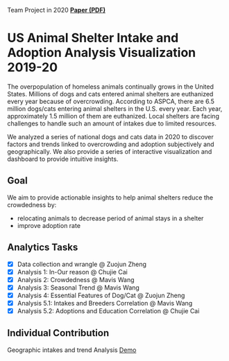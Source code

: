 Team Project in 2020 <b>[Paper (PDF)](https://drive.google.com/file/d/1mnebujA4YHY3htwwERdeolPkLV9JMvY3/)</b>

# US Animal Shelter Intake and Adoption Analysis Visualization 2019-20 
The overpopulation of homeless animals continually grows in the United States. Millions of dogs and cats entered animal shelters are euthanized every year because of overcrowding. According to ASPCA, there are 6.5 million dogs/cats entering animal shelters in the U.S. every year. Each year, approximately 1.5 million of them are euthanized. Local shelters are facing challenges to handle such an amount of intakes due to limited resources. 

We analyzed a series of national dogs and cats data in 2020 to discover factors and trends linked to overcrowding and adoption subjectively and geographically. We also provide a series of interactive visualization and dashboard to provide intuitive insights.

## Goal
We aim to provide actionable insights to help animal shelters reduce the crowdedness by:
- relocating animals to decrease period of animal stays in a shelter
- improve adoption rate

## Analytics Tasks
- [x] Data collection and wrangle @ Zuojun Zheng
- [x] Analysis 1: In-Our reason @ Chujie Cai
- [x] Analysis 2: Crowdedness @ Mavis Wang
- [x] Analysis 3: Seasonal Trend @ Mavis Wang
- [x] Analysis 4: Essential Features of Dog/Cat @ Zuojun Zheng
- [x] Analysis 5.1: Intakes and Breeders Correlation @ Mavis Wang
- [x] Analysis 5.2: Adoptions and Education Correlation @ Chujie Cai

## Individual Contribution
Geographic intakes and trend Analysis [Demo](https://public.tableau.com/views/2020USShelterAnimalIntakeDistribution/StoryIntakes?:language=en-US&:display_count=n&:origin=viz_share_link)
